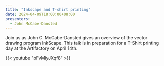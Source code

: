 ```yaml
---
title: "Inkscape and T-shirt printing"
date: 2024-04-09T18:00:00+08:00
presenters:
  - John McCabe-Dansted
---
```


Join us as John C. McCabe-Dansted gives an overview of the vector
drawing program InkScape.  This talk is in preparation for a T-Shirt
printing day at the Artifactory on April 14th.

<!--more-->

{{< youtube "bFvMiyJXqf8" >}}
